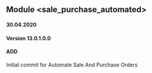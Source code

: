 ## Module <sale_purchase_automated>

#### 30.04.2020
#### Version 13.0.1.0.0
#### ADD
Initial commit for Automate Sale And Purchase Orders



